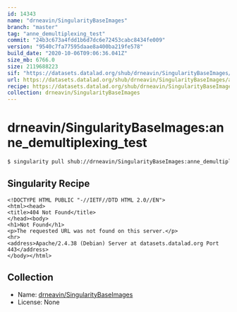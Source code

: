 ```yaml
---
id: 14343
name: "drneavin/SingularityBaseImages"
branch: "master"
tag: "anne_demultiplexing_test"
commit: "24b3c673a4fdd1b6d7dc6e72453cabc8434fe009"
version: "9540c7fa77595daae8a400ba219fe578"
build_date: "2020-10-06T09:06:36.041Z"
size_mb: 6766.0
size: 2119688223
sif: "https://datasets.datalad.org/shub/drneavin/SingularityBaseImages/anne_demultiplexing_test/2020-10-06-24b3c673-9540c7fa/9540c7fa77595daae8a400ba219fe578.sif"
url: https://datasets.datalad.org/shub/drneavin/SingularityBaseImages/anne_demultiplexing_test/2020-10-06-24b3c673-9540c7fa/
recipe: https://datasets.datalad.org/shub/drneavin/SingularityBaseImages/anne_demultiplexing_test/2020-10-06-24b3c673-9540c7fa/Singularity
collection: drneavin/SingularityBaseImages
---
```


# drneavin/SingularityBaseImages:anne_demultiplexing_test

```bash
$ singularity pull shub://drneavin/SingularityBaseImages:anne_demultiplexing_test
```

## Singularity Recipe

```singularity
<!DOCTYPE HTML PUBLIC "-//IETF//DTD HTML 2.0//EN">
<html><head>
<title>404 Not Found</title>
</head><body>
<h1>Not Found</h1>
<p>The requested URL was not found on this server.</p>
<hr>
<address>Apache/2.4.38 (Debian) Server at datasets.datalad.org Port 443</address>
</body></html>
```

## Collection

 - Name: [drneavin/SingularityBaseImages](https://github.com/drneavin/SingularityBaseImages)
 - License: None

